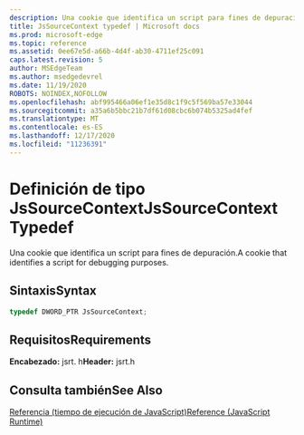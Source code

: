 ```yaml
---
description: Una cookie que identifica un script para fines de depuración.
title: JsSourceContext typedef | Microsoft docs
ms.prod: microsoft-edge
ms.topic: reference
ms.assetid: 0ee67e5d-a66b-4d4f-ab30-4711ef25c091
caps.latest.revision: 5
author: MSEdgeTeam
ms.author: msedgedevrel
ms.date: 11/19/2020
ROBOTS: NOINDEX,NOFOLLOW
ms.openlocfilehash: abf995466a06ef1e35d8c1f9c5f569ba57e33044
ms.sourcegitcommit: a35a6b5bbc21b7df61d08cbc6b074b5325ad4fef
ms.translationtype: MT
ms.contentlocale: es-ES
ms.lasthandoff: 12/17/2020
ms.locfileid: "11236391"
---
```

# <span data-ttu-id="96bd9-103">Definición de tipo JsSourceContext</span><span class="sxs-lookup"><span data-stu-id="96bd9-103">JsSourceContext Typedef</span></span>

<span data-ttu-id="96bd9-104">Una cookie que identifica un script para fines de depuración.</span><span class="sxs-lookup"><span data-stu-id="96bd9-104">A cookie that identifies a script for debugging purposes.</span></span>  
  
## <span data-ttu-id="96bd9-105">Sintaxis</span><span class="sxs-lookup"><span data-stu-id="96bd9-105">Syntax</span></span>  
  
```cpp  
typedef DWORD_PTR JsSourceContext;  
```  
  
## <span data-ttu-id="96bd9-106">Requisitos</span><span class="sxs-lookup"><span data-stu-id="96bd9-106">Requirements</span></span>  
 <span data-ttu-id="96bd9-107">**Encabezado:** jsrt. h</span><span class="sxs-lookup"><span data-stu-id="96bd9-107">**Header:** jsrt.h</span></span>  
  
## <span data-ttu-id="96bd9-108">Consulta también</span><span class="sxs-lookup"><span data-stu-id="96bd9-108">See Also</span></span>  
 [<span data-ttu-id="96bd9-109">Referencia (tiempo de ejecución de JavaScript)</span><span class="sxs-lookup"><span data-stu-id="96bd9-109">Reference (JavaScript Runtime)</span></span>](../chakra-hosting/reference-javascript-runtime.md)
